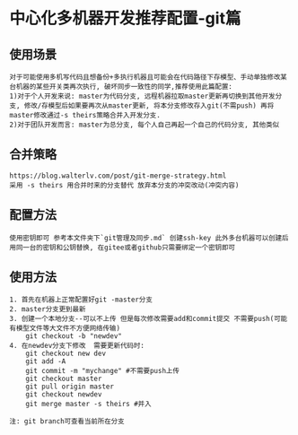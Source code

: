 # 中心化多机器开发推荐配置-git篇

## 使用场景
    对于可能使用多机写代码且想备份+多执行机器且可能会在代码路径下存模型、手动单独修改某台机器的某些开关类再次执行, 破坏同步一致性的同学,推荐使用此篇配置:
    1)对于个人开发来说: master为代码分支, 远程机器拉取master更新再切换到其他开发分支, 修改/存模型后如果要再次从master更新, 将本分支修改存入git(不需push) 再将master修改通过-s theirs策略合并入开发分支.
    2)对于团队开发而言: master为总分支, 每个人自己再起一个自己的代码分支, 其他类似

## 合并策略
    https://blog.walterlv.com/post/git-merge-strategy.html
    采用 -s theirs 用合并时来的分支替代 放弃本分支的冲突改动(冲突内容)

## 配置方法
    使用密钥即可 参考本文件夹下`git管理及同步.md` 创建ssh-key 此外多台机器可以创建后用同一台的密钥和公钥替换, 在gitee或者github只需要绑定一个密钥即可

## 使用方法
    1. 首先在机器上正常配置好git -master分支
    2. master分支更到最新
    3. 创建一个本地分支--可以不上传 但是每次修改需要add和commit提交 不需要push(可能有模型文件等大文件不方便网络传输)
        git checkout -b "newdev"
    4. 在newdev分支下修改  需要更新代码时:
        git checkout new dev
        git add -A
        git commit -m "mychange" #不需要push上传
        git checkout master
        git pull origin master
        git checkout newdev
        git merge master -s theirs #并入

    注: git branch可查看当前所在分支